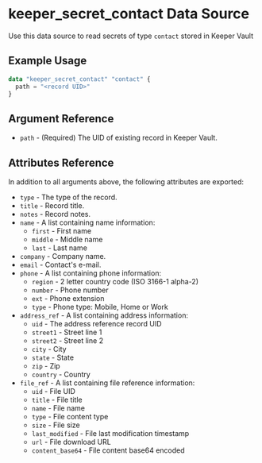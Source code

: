 # keeper_secret_contact Data Source

Use this data source to read secrets of type `contact` stored in Keeper Vault

## Example Usage

```terraform
data "keeper_secret_contact" "contact" {
  path = "<record UID>"
}
```

## Argument Reference

* `path` - (Required) The UID of existing record in Keeper Vault.

## Attributes Reference

In addition to all arguments above, the following attributes are exported:

* `type` - The type of the record.
* `title` - Record title.
* `notes` - Record notes.
* `name` - A list containing name information:
  - `first` - First name
  - `middle` - Middle name
  - `last` - Last name
* `company` - Company name.
* `email` - Contact's e-mail.
* `phone` - A list containing phone information:
  - `region` - 2 letter country code (ISO 3166-1 alpha-2)
  - `number` - Phone number
  - `ext` - Phone extension
  - `type` - Phone type: Mobile, Home or Work
* `address_ref` - A list containing address information:
  - `uid` - The address reference record UID
  - `street1` - Street line 1
  - `street2` - Street line 2
  - `city` - City
  - `state` - State
  - `zip` - Zip
  - `country` - Country
* `file_ref` - A list containing file reference information:
  - `uid` - File UID
  - `title` - File title
  - `name` - File name
  - `type` - File content type
  - `size` - File size
  - `last_modified` - File last modification timestamp
  - `url` - File download URL
  - `content_base64` - File content base64 encoded
